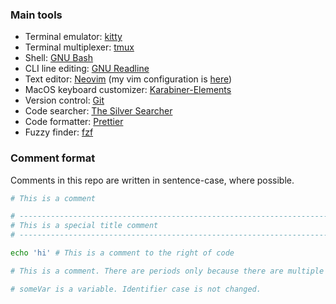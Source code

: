 ### Main tools
* Terminal emulator: [kitty](https://sw.kovidgoyal.net/kitty/)
* Terminal multiplexer: [tmux](https://github.com/tmux/tmux)
* Shell: [GNU Bash](https://www.gnu.org/software/bash/)
* CLI line editing: [GNU Readline](https://tiswww.case.edu/php/chet/readline/rltop.html)
* Text editor: [Neovim](https://neovim.io/) (my vim configuration is [here](https://github.com/Asheq/vim-config))
* MacOS keyboard customizer: [Karabiner-Elements](https://pqrs.org/osx/karabiner/)
* Version control: [Git](https://git-scm.com/)
* Code searcher: [The Silver Searcher](https://geoff.greer.fm/ag/)
* Code formatter: [Prettier](https://prettier.io/)
* Fuzzy finder: [fzf](https://github.com/junegunn/fzf)

### Comment format

Comments in this repo are written in sentence-case, where possible.

```bash
# This is a comment

# ------------------------------------------------------------------------------
# This is a special title comment
# ------------------------------------------------------------------------------

echo 'hi' # This is a comment to the right of code

# This is a comment. There are periods only because there are multiple sentences.

# someVar is a variable. Identifier case is not changed.
```
